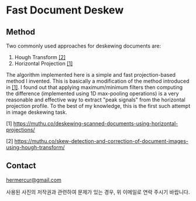 # Fast Document Deskew


## Method

Two commonly used approaches for deskewing documents are:
1. Hough Transform [[2]](https://muthu.co/skew-detection-and-correction-of-document-images-using-hough-transform/)
2. Horizontal Projection [[1]](https://muthu.co/deskewing-scanned-documents-using-horizontal-projections/)

The algorithm implemented here is a simple and fast projection-based method I invented. This is basically a modification of the method introduced in [[1]](https://muthu.co/deskewing-scanned-documents-using-horizontal-projections/). I found out that applying maximum/minimum filters then computing the difference (implemented using 1D max-pooling operations) is a very reasonable and effective way to extract "peak signals" from the horizontal projection profile. To the best of my knowledge, this is the first such attempt in image deskewing task.


[1] https://muthu.co/deskewing-scanned-documents-using-horizontal-projections/

[2] https://muthu.co/skew-detection-and-correction-of-document-images-using-hough-transform/


## Contact

hermercur@gmail.com

사용된 사진의 저작권과 관련하여 문제가 있는 경우, 위 이메일로 연락 주시기 바랍니다.